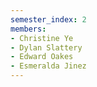 ```yaml
---
semester_index: 2
members:
- Christine Ye
- Dylan Slattery
- Edward Oakes
- Esmeralda Jinez
---
```

